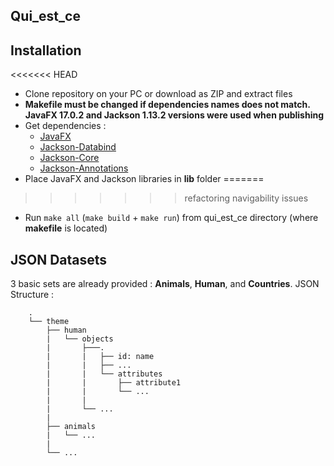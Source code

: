 ## Qui_est_ce

## Installation
<<<<<<< HEAD
* Clone repository on your PC or download as ZIP and extract files
* **Makefile must be changed if dependencies names does not match. JavaFX 17.0.2 and Jackson 1.13.2 versions were used when publishing**
* Get dependencies :
  - [JavaFX](https://gluonhq.com/products/javafx/)
  - [Jackson-Databind](https://mvnrepository.com/artifact/com.fasterxml.jackson.core/jackson-databind)
  - [Jackson-Core](https://mvnrepository.com/artifact/com.fasterxml.jackson.core/jackson-core)
  - [Jackson-Annotations](https://mvnrepository.com/artifact/com.fasterxml.jackson.core/jackson-annotations)
* Place JavaFX and Jackson libraries in **lib** folder
=======
>>>>>>> refactoring navigability issues
* Run `make all` (`make build` + `make run`) from qui_est_ce directory (where **makefile** is located)

## JSON Datasets
3 basic sets are already provided : **Animals**, **Human**, and **Countries**.
JSON Structure :

```
    .
    └── theme
        ├── human
        |   └── objects
        |       ├───.
        |       |   ├── id: name
        |       |   ├── ...
        |       |   └── attributes
        |       |       ├── attribute1
        |       |       └── ...
        |       |
        |       └── ...
        |
        ├── animals
        |   └── ...
        |   
        └── ...
```
